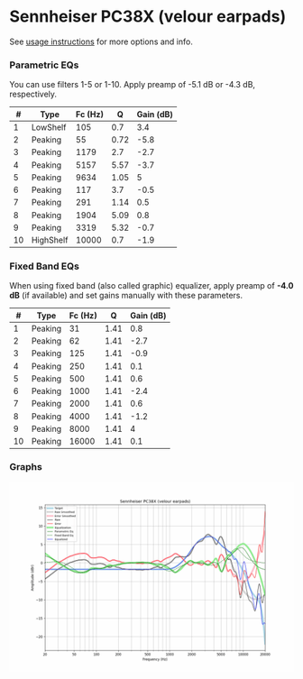 # Sennheiser PC38X (velour earpads)
See [usage instructions](https://github.com/jaakkopasanen/AutoEq#usage) for more options and info.

### Parametric EQs
You can use filters 1-5 or 1-10. Apply preamp of -5.1 dB or -4.3 dB, respectively.

|   # | Type      |   Fc (Hz) |    Q |   Gain (dB) |
|-----|-----------|-----------|------|-------------|
|   1 | LowShelf  |       105 | 0.7  |         3.4 |
|   2 | Peaking   |        55 | 0.72 |        -5.8 |
|   3 | Peaking   |      1179 | 2.7  |        -2.7 |
|   4 | Peaking   |      5157 | 5.57 |        -3.7 |
|   5 | Peaking   |      9634 | 1.05 |         5   |
|   6 | Peaking   |       117 | 3.7  |        -0.5 |
|   7 | Peaking   |       291 | 1.14 |         0.5 |
|   8 | Peaking   |      1904 | 5.09 |         0.8 |
|   9 | Peaking   |      3319 | 5.32 |        -0.7 |
|  10 | HighShelf |     10000 | 0.7  |        -1.9 |

### Fixed Band EQs
When using fixed band (also called graphic) equalizer, apply preamp of **-4.0 dB** (if available) and set gains manually with these parameters.

|   # | Type    |   Fc (Hz) |    Q |   Gain (dB) |
|-----|---------|-----------|------|-------------|
|   1 | Peaking |        31 | 1.41 |         0.8 |
|   2 | Peaking |        62 | 1.41 |        -2.7 |
|   3 | Peaking |       125 | 1.41 |        -0.9 |
|   4 | Peaking |       250 | 1.41 |         0.1 |
|   5 | Peaking |       500 | 1.41 |         0.6 |
|   6 | Peaking |      1000 | 1.41 |        -2.4 |
|   7 | Peaking |      2000 | 1.41 |         0.6 |
|   8 | Peaking |      4000 | 1.41 |        -1.2 |
|   9 | Peaking |      8000 | 1.41 |         4   |
|  10 | Peaking |     16000 | 1.41 |         0.1 |

### Graphs
![](./Sennheiser%20PC38X%20(velour%20earpads).png)
